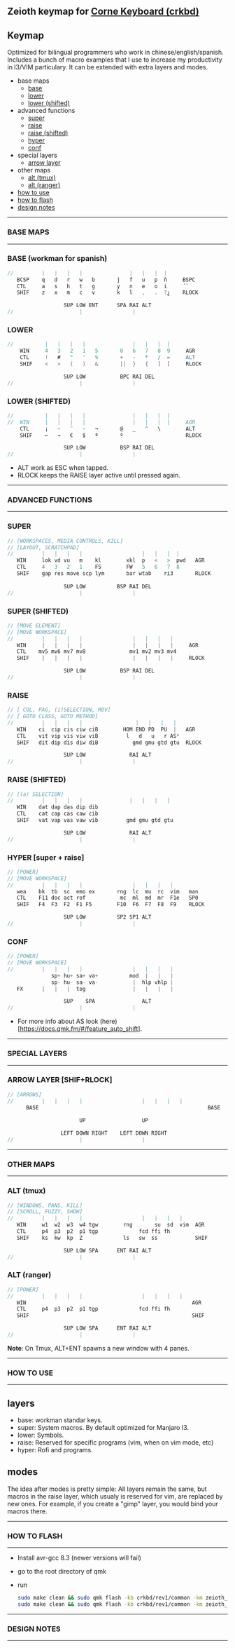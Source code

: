 Zeioth keymap for [Corne Keyboard (crkbd)](https://github.com/foostan/crkbd)
---------------------------------------------------------------------------
## Keymap
Optimized for bilingual programmers who work in chinese/english/spanish.
Includes a bunch of macro examples that I use to increase my productivity
in I3/VIM particulary. It can be extended with extra layers and modes. 

* base maps
  * [base](#base-workman-for-spanish)
  * [lower](#lower)
  * [lower (shifted)](#lower-shifted)
* advanced functions
  * [super](#super)
  * [raise](#raise)
  * [raise (shifted)](#raise-shifted)
  * [hyper](#hyper-super--raise)
  * [conf](#conf)
* special layers
  * [arrow layer](#arrow-layer)
* other maps
  * [alt (tmux)](#alt-tmux)
  * [alt (ranger)](#alt-ranger)
* [how to use](#how-to-use)
* [how to flash](#how-to-flase)
* [design notes](#design-notes)

-----------------------------------------------------------------------------
### BASE MAPS 
-----------------------------------------------------------------------------


### BASE (workman for spanish)
```c
//         |   |   |   |               |   |   |  |
   BCSP    q   d   r   w   b       j   f   u   p  ñ     BSPC 
   CTL     a   s   h   t   g       y   n   e   o  i     ´`      
   SHIF    z   x   m   c   v       k   l   ,   .  ?¿    RLOCK

                  SUP LOW ENT      SPA RAI ALT
//                     |                |
```

### LOWER
```c
//          |   |   |   |               |   |   |  |
    WIN     4   3   2   1   5       0   6   7   8  9     AGR      
    CTL     !   #   "   '   %       +   -   *   /  =     ALT      
    SHIF    <   >   (   )   &       ||  }   {   ]  [     RLOCK

                  SUP LOW           BPC RAI DEL
//                     |                |
```

### LOWER (SHIFTED)
```c
//          |   |   |   |               |   |   |  |
//  WIN     |   |   |   |               |   |   |  |     AGR      
    CTL     ¡   ~   ¨   ·   ¬       @   _   ^   \        ALT     
    SHIF    ←   →   €   $   ª       º                    RLOCK

                  SUP LOW           BSP RAI DEL
//                     |                |
```

* ALT work as ESC when tapped.
* RLOCK keeps the RAISE layer active until pressed again.

-----------------------------------------------------------------------------
### ADVANCED FUNCTIONS
-----------------------------------------------------------------------------


### SUPER 
```c
// [WORKSPACES, MEDIA CONTROLS, KILL]
// [LAYOUT, SCRATCHPAD]
//         |   |   |   |                   |   |   |  |
   WIN     lok vd vu   m    kl        xkl  p   <   >  pwd   AGR      
   CTL     4   3   2   1    FS        FW   5   6   7  8           
   SHIF    gap res move scp lym       bar wtab    ri3       RLOCK
   
                  SUP LOW          BSP RAI DEL
//                     |                |
```

### SUPER (SHIFTED) 
```c
// [MOVE ELEMENT]
// [MOVE WORKSPACE]
//         |   |   |   |                |   |   |   |
   WIN     |   |   |   |                |   |   |   |     AGR      
   CTL    mv5 mv6 mv7 mv8              mv1 mv2 mv3 mv4           
   SHIF    |   |   |   |                |   |   |   |     RLOCK

                  SUP LOW           BSP RAI DEL
//                     |                |
```

### RAISE
```c
// [ COL, PAG, (i)SELECTION, MOV] 
// [ GOTO CLASS, GOTO METHOD] 
//         |   |   |   |                 |   |   |   |
   WIN    ci  cip cis ciw ciB        HOM END PD  PU  |   AGR      
   CTL    vit vip vis viw viB         l   d   u   r AS*
   SHIF   dit dip dis diw diB           gmd gmu gtd gtu  RLOCK

                  SUP LOW              RAI ALT
//                     |                |
```
 

### RAISE (SHIFTED)
```c
// [(a) SELECTION] 
//         |   |   |   |               |   |   |   |
   WIN    dat dap das dip dib          
   CTL    cat cap cas caw cib          
   SHIF   vat vap vas vaw vib         gmd gmu gtd gtu 

                  SUP LOW              RAI ALT
//                     |                |
```


### HYPER [super + raise] 
```c
// [POWER]
// [MOVE WORKSPACE]
//         |   |   |   |                |   |   |   |
   wea    bk  tb  sc  emo ex       rng  lc  mu  rc  vim   man 
   CTL    F11 doc act rof           mc  ml  md  mr  F1e   SP0         
   SHIF   F4  F3  F2  F1 F5        F10  F6  F7  F8  F9    RLOCK

                  SUP LOW          SP2 SP1 ALT
//                     |                |
```

### CONF 
```c
// [POWER]
// [MOVE WORKSPACE]
//         |   |   |   |                |   |   |   |
              sp+ hu+ sa+ va+          mod  |   |   |            
              sp- hu- sa- va-           |  hlp vhlp |     
   FX      |   |   |  tog               |   |   |   |      

                  SUP    SPA               ALT
//                     |                |
```

* For more info about AS look (here)[https://docs.qmk.fm/#/feature_auto_shift].

-----------------------------------------------------------------------------
### SPECIAL LAYERS 
-----------------------------------------------------------------------------
### ARROW LAYER [SHIF+RLOCK]
```c
// [ARROWS]
//         |   |   |   |                   |   |   |   |
      BASE                                                      BASE      
                             
                       UP                  UP                  

                 LEFT DOWN RIGHT    LEFT DOWN RIGHT
//                     |                   |
```



-----------------------------------------------------------------------------
### OTHER MAPS
-----------------------------------------------------------------------------
### ALT (tmux)
```c
// [WINDOWS, PANS, KILL]
// [SCROLL, FUZZY, SHOW]
//         |   |   |   |                   |   |   |   |
   WIN     w1  w2  w3  w4 tgw        rng       su  sd  vim  AGR      
   CTL     p4  p3  p2  p1 tgp             fcd ffi fh     
   SHIF    ks  kw  kp  Z             ls   sw  ss            SHIF

                  SUP LOW SPA      ENT RAI ALT
//                     |                |
```
### ALT (ranger)
```c
// [POWER]
//         |   |   |   |                   |   |   |   |
   WIN                                                     AGR
   CTL     p4  p3  p2  p1 tgp             fcd ffi fh     
   SHIF                                                    SHIF

                  SUP LOW SPA      ENT RAI ALT
//                     |                |
```

**Note**: On Tmux, ALT+ENT spawns a new window with 4 panes.

-----------------------------------------------------------------------------
### HOW TO USE
-----------------------------------------------------------------------------
## layers
* base: workman standar keys.
* super: System macros. By default optimized for Manjaro I3.
* lower: Symbols.
* raise: Reserved for specific programs (vim, when on vim mode, etc)
* hyper: Rofi and programs.

## modes
The idea after modes is pretty simple: All layers remain the same, but
macros in the raise layer, which usualy is reserved for vim, are replaced
by new ones. For example, if you create a "gimp" layer, you would bind your
macros there.

-----------------------------------------------------------------------------
### HOW TO FLASH
-----------------------------------------------------------------------------

* Install avr-gcc 8.3 (newer versions will fail)
* go to the root directory of qmk
* run 

    ``` sh
    sudo make clean && sudo qmk flash -kb crkbd/rev1/common -km zeioth_trackball_right
    sudo make clean && sudo qmk flash -kb crkbd/rev1/common -km zeioth_trackball_left
    ```
-----------------------------------------------------------------------------
### DESIGN NOTES 
-----------------------------------------------------------------------------

